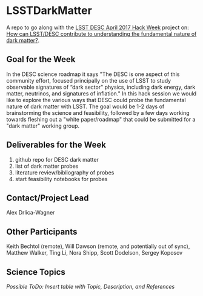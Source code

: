 # LSSTDarkMatter
A repo to go along with the [LSST DESC April 2017 Hack Week](https://confluence.slac.stanford.edu/display/LSSTDESC/Hack+Week%3A+April+3-7+2017+-+FNAL) project on: [How can LSST/DESC contribute to understanding the fundamental nature of dark matter?](https://confluence.slac.stanford.edu/display/LSSTDESC/Hack+Week%3A+April+3-7+2017+-+Dark+Matter+Hack).

## Goal for the Week
In the DESC science roadmap it says "The DESC is one aspect of this community effort, focused principally on the use of LSST to study observable signatures of “dark sector" physics, including dark energy, dark matter, neutrinos, and signatures of inflation." In this hack session we would like to explore the various ways that DESC could probe the fundamental nature of dark matter with LSST. The goal would be 1-2 days of brainstorming the science and feasibility, followed by a few days working towards fleshing out a "white paper/roadmap" that could be submitted for a "dark matter" working group.

## Deliverables for the Week
1. github repo for DESC dark matter
2. list of dark matter probes
3. literature review/bibliography of probes
4. start feasibility notebooks for probes

## Contact/Project Lead
Alex Drlica-Wagner

## Other Participants
Keith Bechtol (remote), Will Dawson (remote, and potentially out of sync), Matthew Walker, Ting Li, Nora Shipp, Scott Dodelson, Sergey Koposov

## Science Topics
*Possible ToDo: Insert table with Topic, Description, and References*

